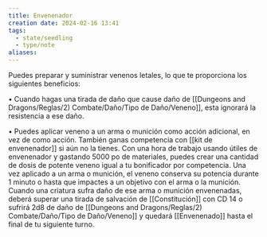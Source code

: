 ```yaml
---
title: Envenenador
creation date: 2024-02-16 13:41
tags:
  - state/seedling
  - type/note
aliases:
---
```

Puedes preparar y suministrar venenos letales, lo que te proporciona los siguientes beneficios:

• Cuando hagas una tirada de daño que cause daño de [[Dungeons and Dragons/Reglas/2) Combate/Daño/Tipo de Daño/Veneno]], esta ignorará la resistencia a ese
daño.

• Puedes aplicar veneno a un arma o munición como acción adicional, en vez de como acción.
También ganas competencia con [[kit de envenenador]] si aún no la tienes. Con una hora de trabajo usando útiles de envenenador y gastando 5000 po de materiales, puedes crear una cantidad de dosis de potente veneno igual a tu bonificador por competencia. Una vez aplicado a un arma o munición, el veneno conserva su potencia durante 1 minuto o hasta que impactes a un objetivo con el arma o la munición. Cuando una criatura sufra daño de ese arma o munición envenenadas, deberá superar una tirada de salvación de [[Constitución]] con CD 14 o sufrirá 2d8 de daño de [[Dungeons and Dragons/Reglas/2) Combate/Daño/Tipo de Daño/Veneno]] y quedará [[Envenenado]] hasta el final de tu siguiente turno.
